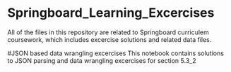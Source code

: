 # Springboard_Learning_Excercises

All of the files in this repository are related to Springboard curriculem coursework, which includes excercise solutions and related data files.

#JSON based data wrangling excercises
This notebook contains solutions to JSON parsing and data wrangling excercises for section 5.3_2

